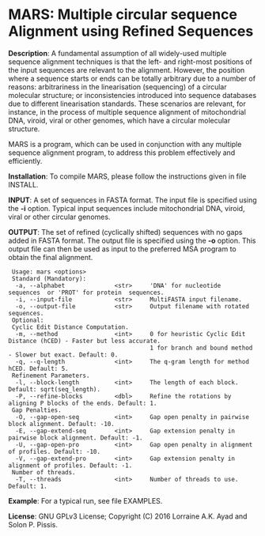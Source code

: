 MARS: Multiple circular sequence Alignment using Refined Sequences
===


<b>Description</b>: A fundamental assumption of all widely-used multiple sequence alignment techniques is that the left- and right-most positions of the input sequences are relevant to the alignment. However, the position where a sequence starts or ends can be totally arbitrary due to a number of reasons: arbitrariness in the linearisation (sequencing) of a circular molecular structure; or inconsistencies introduced into sequence databases due to different linearisation standards. These scenarios are relevant, for instance, in the process of multiple sequence alignment of mitochondrial DNA, viroid, viral or other genomes, which have a circular molecular structure. 

MARS is a program, which can be used in conjunction with any multiple sequence alignment program, to address this problem effectively and efficiently.

<b>Installation</b>: To compile MARS, please follow the instructions given in file INSTALL.

<b>INPUT</b>: A set of sequences in FASTA format. The input file is specified using the <b>-i</b> option. Typical input sequences include mitochondrial DNA, viroid, viral or other circular genomes. 

<b>OUTPUT</b>: The set of refined (cyclically shifted) sequences with no gaps added in FASTA format. The output file is specified using the <b>-o</b> option. This output file can then be used as input to the preferred MSA program to obtain the final alignment.

```
 Usage: mars <options>
 Standard (Mandatory):
  -a, --alphabet              <str>     'DNA' for nucleotide  sequences  or 'PROT' for protein  sequences.
  -i, --input-file            <str>     MultiFASTA input filename.
  -o, --output-file           <str>     Output filename with rotated sequences.
 Optional:
 Cyclic Edit Distance Computation.
  -m, --method                <int>     0 for heuristic Cyclic Edit Distance (hCED) - Faster but less accurate. 
                                        1 for branch and bound method - Slower but exact. Default: 0.
  -q, --q-length              <int>     The q-gram length for method hCED. Default: 5.
 Refinement Parameters. 
  -l, --block-length          <int>     The length of each block. Default: sqrt(seq_length).
  -P, --refine-blocks         <dbl>     Refine the rotations by aligning P blocks of the ends. Default: 1.
 Gap Penalties.
  -O, --gap-open-seq          <int>     Gap open penalty in pairwise block alignment. Default: -10.
  -E, --gap-extend-seq        <int>     Gap extension penalty in pairwise block alignment. Default: -1.
  -U, --gap-open-pro          <int>     Gap open penalty in alignment of profiles. Default: -10.
  -V, --gap-extend-pro        <int>     Gap extension penalty in alignment of profiles. Default: -1.
 Number of threads.
  -T, --threads               <int>     Number of threads to use. Default: 1. 
```

<b>Example</b>: For a typical run, see file EXAMPLES.

<b>License</b>: GNU GPLv3 License; Copyright (C) 2016 Lorraine A.K. Ayad and Solon P. Pissis.

